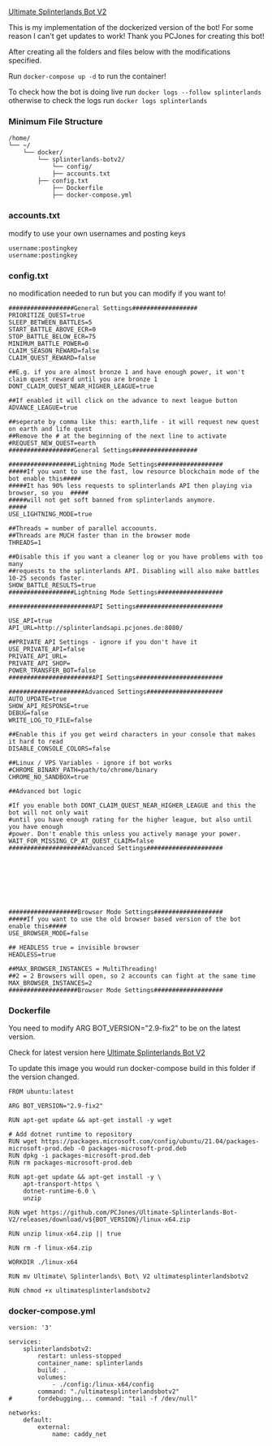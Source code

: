 [Ultimate Splinterlands Bot V2](https://github.com/PCJones/Ultimate-Splinterlands-Bot-V2) 

This is my implementation of the dockerized version of the bot! For some reason I can't get updates to work! Thank you PCJones for creating this bot!

After creating all the folders and files below with the modifications specified.

Run `docker-compose up -d` to run the container!

To check how the bot is doing live run `docker logs --follow splinterlands` otherwise to check the logs run `docker logs splinterlands`

### Minimum File Structure
```
/home/
└── ~/
    └── docker/
        └── splinterlands-botv2/
            └── config/
	        ├── accounts.txt
		├── config.txt
            ├── Dockerfile
            ├── docker-compose.yml
```
### accounts.txt
modify to use your own usernames and posting keys
```
username:postingkey
username:postingkey
```

### config.txt
no modification needed to run but you can modify if you want to!
```
##################General Settings##################
PRIORITIZE_QUEST=true
SLEEP_BETWEEN_BATTLES=5
START_BATTLE_ABOVE_ECR=0
STOP_BATTLE_BELOW_ECR=75
MINIMUM_BATTLE_POWER=0
CLAIM_SEASON_REWARD=false
CLAIM_QUEST_REWARD=false

##E.g. if you are almost bronze 1 and have enough power, it won't claim quest reward until you are bronze 1
DONT_CLAIM_QUEST_NEAR_HIGHER_LEAGUE=true

##If enabled it will click on the advance to next league button
ADVANCE_LEAGUE=true

##seperate by comma like this: earth,life - it will request new quest on earth and life quest
##Remove the # at the beginning of the next line to activate
#REQUEST_NEW_QUEST=earth
##################General Settings##################

##################Lightning Mode Settings##################
#####If you want to use the fast, low resource blockchain mode of the bot enable this#####
#####It has 90% less requests to splinterlands API then playing via browser, so you  #####
#####will not get soft banned from splinterlands anymore.                            #####
USE_LIGHTNING_MODE=true

##Threads = number of parallel accoounts.
##Threads are MUCH faster than in the browser mode
THREADS=1

##Disable this if you want a cleaner log or you have problems with too many
##requests to the splinterlands API. Disabling will also make battles 10-25 seconds faster.
SHOW_BATTLE_RESULTS=true
##################Lightning Mode Settings##################

#######################API Settings########################

USE_API=true
API_URL=http://splinterlandsapi.pcjones.de:8080/

##PRIVATE API Settings - ignore if you don't have it
USE_PRIVATE_API=false
PRIVATE_API_URL=
PRIVATE_API_SHOP=
POWER_TRANSFER_BOT=false
#######################API Settings########################

#####################Advanced Settings#####################
AUTO_UPDATE=true
SHOW_API_RESPONSE=true
DEBUG=false
WRITE_LOG_TO_FILE=false

##Enable this if you get weird characters in your console that makes it hard to read
DISABLE_CONSOLE_COLORS=false

##Linux / VPS Variables - ignore if bot works
#CHROME_BINARY_PATH=path/to/chrome/binary
CHROME_NO_SANDBOX=true

##Advanced bot logic

#If you enable both DONT_CLAIM_QUEST_NEAR_HIGHER_LEAGUE and this the bot will not only wait
#until you have enough rating for the higher league, but also until you have enough
#power. Don't enable this unless you actively manage your power.
WAIT_FOR_MISSING_CP_AT_QUEST_CLAIM=false
#####################Advanced Settings#####################








###################Browser Mode Settings###################
#####If you want to use the old browser based version of the bot enable this#####
USE_BROWSER_MODE=false

## HEADLESS true = invisible browser
HEADLESS=true

##MAX_BROWSER_INSTANCES = MultiThreading!
##2 = 2 Browsers will open, so 2 accounts can fight at the same time
MAX_BROWSER_INSTANCES=2
###################Browser Mode Settings###################
```

### Dockerfile
You need to modify ARG BOT_VERSION="2.9-fix2" to be on the latest version.

Check for latest version here [Ultimate Splinterlands Bot V2](https://github.com/PCJones/Ultimate-Splinterlands-Bot-V2/releases)

To update this image you would run docker-compose build in this folder if the version changed.

```
FROM ubuntu:latest

ARG BOT_VERSION="2.9-fix2"

RUN apt-get update && apt-get install -y wget

# Add dotnet runtime to repository
RUN wget https://packages.microsoft.com/config/ubuntu/21.04/packages-microsoft-prod.deb -O packages-microsoft-prod.deb
RUN dpkg -i packages-microsoft-prod.deb
RUN rm packages-microsoft-prod.deb

RUN apt-get update && apt-get install -y \
    apt-transport-https \
    dotnet-runtime-6.0 \
    unzip

RUN wget https://github.com/PCJones/Ultimate-Splinterlands-Bot-V2/releases/download/v${BOT_VERSION}/linux-x64.zip

RUN unzip linux-x64.zip || true

RUN rm -f linux-x64.zip

WORKDIR ./linux-x64

RUN mv Ultimate\ Splinterlands\ Bot\ V2 ultimatesplinterlandsbotv2

RUN chmod +x ultimatesplinterlandsbotv2
```

### docker-compose.yml
```
version: '3'

services:
    splinterlandsbotv2:
        restart: unless-stopped
        container_name: splinterlands
        build: .
        volumes:
            - ./config:/linux-x64/config
        command: "./ultimatesplinterlandsbotv2"
#       fordebugging... command: "tail -f /dev/null"

networks:
    default:
        external:
            name: caddy_net
```

